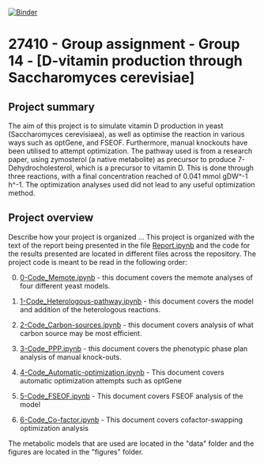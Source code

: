 [![Binder](https://mybinder.org/badge_logo.svg)](https://mybinder.org/v2/gh/27410/27410-2020-group-project-group-14-vitamin-d-production/main)

# 27410 - Group assignment - Group 14 - [D-vitamin production through Saccharomyces cerevisiae]

## Project summary

The aim of this project is to simulate vitamin D production in yeast (Saccharomyces cerevisiaea), as well as optimise the reaction in various ways such as optGene, and FSEOF. Furthermore, manual knockouts have been utilised to attempt optimization. The pathway used is from a research paper, using zymosterol (a native metabolite) as precursor to produce 7-Dehydrocholesterol, which is a precursor to vitamin D. This is done through three reactions, with a final concentration reached of 0.041 mmol gDW^-1 h^-1. The optimization analyses used did not lead to any useful optimization method.

## Project overview
Describe how your project is organized ...
This project is organized with the text of the report being presented in the file [Report.ipynb](Report.ipynb) and the code for the results presented are located in different files across the repository.
The project code is meant to be read in the following order:

0. [0-Code_Memote.ipynb](0-Code_Memote.ipynb) - this document covers the memote analyses of four different yeast models.

1. [1-Code_Heterologous-pathway.ipynb](1-Code_Heterologous-pathway.ipynb) - this document covers the model and addition of the heterologous reactions.

2. [2-Code_Carbon-sources.ipynb](2-Code_Carbon-sources.ipynb) - this document covers analysis of what carbon source may be most efficient.

3. [3-Code_PPP.ipynb](3-Code_PPP.ipynb) - this document covers the phenotypic phase plan analysis of manual knock-outs.

4. [4-Code_Automatic-optimization.ipynb](4-Code_Automatic-optimization.ipynb) - This document covers automatic optimization attempts such as optGene

5. [5-Code_FSEOF.ipynb](5-Code_FSEOF.ipynb) - This document covers FSEOF analysis of the model

6. [6-Code_Co-factor.ipynb](6-Code_Co-factor.ipynb) - This document covers cofactor-swapping optimization analysis

The metabolic models that are used are located in the "data" folder and the figures are located in the "figures" folder.



